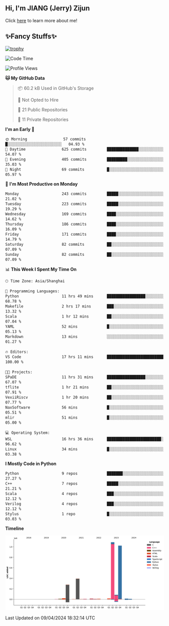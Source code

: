 ## Hi, I'm JIANG (Jerry) Zijun

Click [here](https://jzjerry.github.io/about/) to learn more about me!

## ✨Fancy Stuffs✨
[![trophy](https://github-profile-trophy.vercel.app/?username=jzjerry&theme=onedark)](https://github.com/ryo-ma/github-profile-trophy)
<!--START_SECTION:waka-->
![Code Time](http://img.shields.io/badge/Code%20Time-389%20hrs%2037%20mins-blue)

![Profile Views](http://img.shields.io/badge/Profile%20Views-0-blue)

**🐱 My GitHub Data** 

> 📦 60.2 kB Used in GitHub's Storage 
 > 
> 🚫 Not Opted to Hire
 > 
> 📜 21 Public Repositories 
 > 
> 🔑 11 Private Repositories 
 > 
**I'm an Early 🐤** 

```text
🌞 Morning                57 commits          █░░░░░░░░░░░░░░░░░░░░░░░░   04.93 % 
🌆 Daytime                625 commits         ██████████████░░░░░░░░░░░   54.07 % 
🌃 Evening                405 commits         █████████░░░░░░░░░░░░░░░░   35.03 % 
🌙 Night                  69 commits          █░░░░░░░░░░░░░░░░░░░░░░░░   05.97 % 
```
📅 **I'm Most Productive on Monday** 

```text
Monday                   243 commits         █████░░░░░░░░░░░░░░░░░░░░   21.02 % 
Tuesday                  223 commits         █████░░░░░░░░░░░░░░░░░░░░   19.29 % 
Wednesday                169 commits         ████░░░░░░░░░░░░░░░░░░░░░   14.62 % 
Thursday                 186 commits         ████░░░░░░░░░░░░░░░░░░░░░   16.09 % 
Friday                   171 commits         ████░░░░░░░░░░░░░░░░░░░░░   14.79 % 
Saturday                 82 commits          ██░░░░░░░░░░░░░░░░░░░░░░░   07.09 % 
Sunday                   82 commits          ██░░░░░░░░░░░░░░░░░░░░░░░   07.09 % 
```


📊 **This Week I Spent My Time On** 

```text
🕑︎ Time Zone: Asia/Shanghai

💬 Programming Languages: 
Python                   11 hrs 49 mins      █████████████████░░░░░░░░   68.78 % 
Makefile                 2 hrs 17 mins       ███░░░░░░░░░░░░░░░░░░░░░░   13.32 % 
Scala                    1 hr 12 mins        ██░░░░░░░░░░░░░░░░░░░░░░░   07.04 % 
YAML                     52 mins             █░░░░░░░░░░░░░░░░░░░░░░░░   05.13 % 
Markdown                 13 mins             ░░░░░░░░░░░░░░░░░░░░░░░░░   01.27 % 

🔥 Editors: 
VS Code                  17 hrs 11 mins      █████████████████████████   100.00 % 

🐱‍💻 Projects: 
SPaDE                    11 hrs 31 mins      █████████████████░░░░░░░░   67.07 % 
tflite                   1 hr 21 mins        ██░░░░░░░░░░░░░░░░░░░░░░░   07.91 % 
VexiiRiscv               1 hr 20 mins        ██░░░░░░░░░░░░░░░░░░░░░░░   07.77 % 
NaxSoftware              56 mins             █░░░░░░░░░░░░░░░░░░░░░░░░   05.51 % 
mlir                     51 mins             █░░░░░░░░░░░░░░░░░░░░░░░░   05.00 % 

💻 Operating System: 
WSL                      16 hrs 36 mins      ████████████████████████░   96.62 % 
Linux                    34 mins             █░░░░░░░░░░░░░░░░░░░░░░░░   03.38 % 
```

**I Mostly Code in Python** 

```text
Python                   9 repos             ███████░░░░░░░░░░░░░░░░░░   27.27 % 
C++                      7 repos             █████░░░░░░░░░░░░░░░░░░░░   21.21 % 
Scala                    4 repos             ███░░░░░░░░░░░░░░░░░░░░░░   12.12 % 
Verilog                  4 repos             ███░░░░░░░░░░░░░░░░░░░░░░   12.12 % 
Stylus                   1 repo              █░░░░░░░░░░░░░░░░░░░░░░░░   03.03 % 
```



**Timeline**

![Lines of Code chart](https://raw.githubusercontent.com/Jzjerry/Jzjerry/main/assets/bar_graph.png)


 Last Updated on 09/04/2024 18:32:14 UTC
<!--END_SECTION:waka-->
